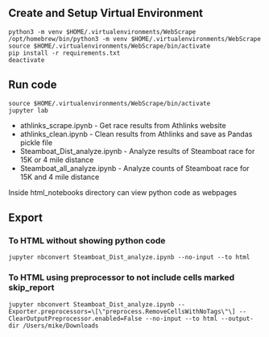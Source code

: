 ## Create and Setup Virtual Environment
```
python3 -m venv $HOME/.virtualenvironments/WebScrape
/opt/homebrew/bin/python3 -m venv $HOME/.virtualenvironments/WebScrape
source $HOME/.virtualenvironments/WebScrape/bin/activate
pip install -r requirements.txt
deactivate
```

## Run code
```
source $HOME/.virtualenvironments/WebScrape/bin/activate
jupyter lab
```
- athlinks_scrape.ipynb - Get race results from Athlinks website
- athlinks_clean.ipynb - Clean results from Athlinks and save as Pandas pickle file
- Steamboat_Dist_analyze.ipynb - Analyze results of Steamboat race for 15K or 4 mile distance
- Steamboat_all_analyze.ipynb - Analyze counts of Steamboat race for 15K and 4 mile distance

Inside html_notebooks directory can view python code as webpages

## Export
### To HTML without showing python code
```
jupyter nbconvert Steamboat_Dist_analyze.ipynb --no-input --to html
```
### To HTML using preprocessor to not include cells marked skip_report
```
jupyter nbconvert Steamboat_Dist_analyze.ipynb --Exporter.preprocessors=\[\"preprocess.RemoveCellsWithNoTags\"\] --ClearOutputPreprocessor.enabled=False --no-input --to html --output-dir /Users/mike/Downloads
```


